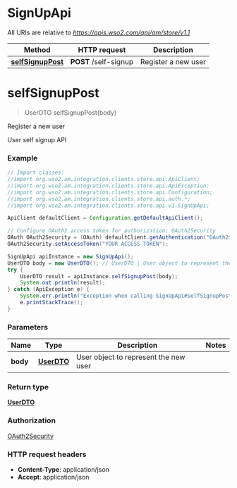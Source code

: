 # SignUpApi

All URIs are relative to *https://apis.wso2.com/api/am/store/v1.1*

Method | HTTP request | Description
------------- | ------------- | -------------
[**selfSignupPost**](SignUpApi.md#selfSignupPost) | **POST** /self-signup | Register a new user


<a name="selfSignupPost"></a>
# **selfSignupPost**
> UserDTO selfSignupPost(body)

Register a new user

User self signup API 

### Example
```java
// Import classes:
//import org.wso2.am.integration.clients.store.api.ApiClient;
//import org.wso2.am.integration.clients.store.api.ApiException;
//import org.wso2.am.integration.clients.store.api.Configuration;
//import org.wso2.am.integration.clients.store.api.auth.*;
//import org.wso2.am.integration.clients.store.api.v1.SignUpApi;

ApiClient defaultClient = Configuration.getDefaultApiClient();

// Configure OAuth2 access token for authorization: OAuth2Security
OAuth OAuth2Security = (OAuth) defaultClient.getAuthentication("OAuth2Security");
OAuth2Security.setAccessToken("YOUR ACCESS TOKEN");

SignUpApi apiInstance = new SignUpApi();
UserDTO body = new UserDTO(); // UserDTO | User object to represent the new user 
try {
    UserDTO result = apiInstance.selfSignupPost(body);
    System.out.println(result);
} catch (ApiException e) {
    System.err.println("Exception when calling SignUpApi#selfSignupPost");
    e.printStackTrace();
}
```

### Parameters

Name | Type | Description  | Notes
------------- | ------------- | ------------- | -------------
 **body** | [**UserDTO**](UserDTO.md)| User object to represent the new user  |

### Return type

[**UserDTO**](UserDTO.md)

### Authorization

[OAuth2Security](../README.md#OAuth2Security)

### HTTP request headers

 - **Content-Type**: application/json
 - **Accept**: application/json

